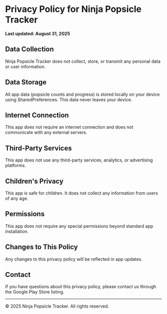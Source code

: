  # Privacy Policy for Ninja Popsicle Tracker

  **Last updated: August 31, 2025**

  ## Data Collection
  Ninja Popsicle Tracker does not collect, store, or transmit any personal data or user information.

  ## Data Storage
  All app data (popsicle counts and progress) is stored locally on your device using SharedPreferences. This data
  never leaves your device.

  ## Internet Connection
  This app does not require an internet connection and does not communicate with any external servers.

  ## Third-Party Services
  This app does not use any third-party services, analytics, or advertising platforms.

  ## Children's Privacy
  This app is safe for children. It does not collect any information from users of any age.

  ## Permissions
  This app does not require any special permissions beyond standard app installation.

  ## Changes to This Policy
  Any changes to this privacy policy will be reflected in app updates.

  ## Contact
  If you have questions about this privacy policy, please contact us through the Google Play Store listing.

  ---
  © 2025 Ninja Popsicle Tracker. All rights reserved.
